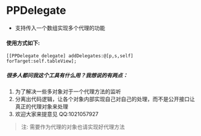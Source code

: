 # PPDelegate
* 支持传入一个数组实现多个代理的功能

#### 使用方式如下:
``` 
[[PPDelegate delegate] addDelegates:@[p,s,self] forTarget:self.tableView];

```

##### 很多人都问我这个工具有什么用？我想说的有两点：
1. 为了解决一些多对象对于一个代理方法的监听
2. 分离出代码逻辑，让各个对象内部实现自己对自己的处理，而不是公开接口让真正的代理对象来处理
3. 欢迎大家来提意见 QQ:1021057927


> 注: 需要作为代理的对象也请实现好代理方法

